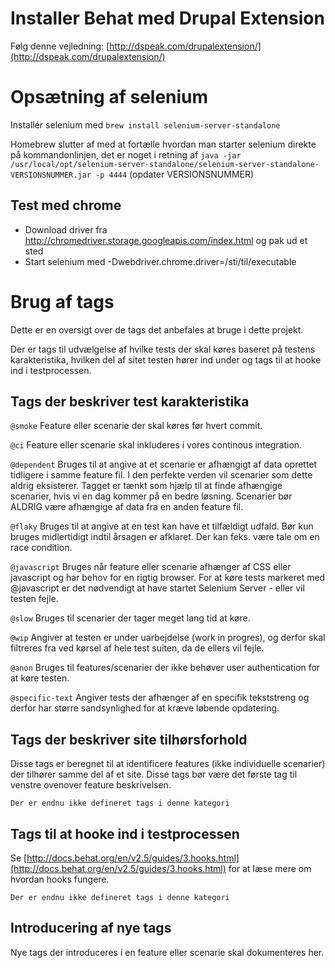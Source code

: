 # Installer Behat med Drupal Extension #

Følg denne vejledning: [http://dspeak.com/drupalextension/](http://dspeak.com/drupalextension/)

# Opsætning af selenium #

Installér selenium med `brew install selenium-server-standalone`

Homebrew slutter af med at fortælle hvordan man starter selenium direkte på kommandonlinjen, det er noget i retning af
`java -jar /usr/local/opt/selenium-server-standalone/selenium-server-standalone-VERSIONSNUMMER.jar -p 4444`
(opdater VERSIONSNUMMER)

## Test med chrome ##
* Download driver fra http://chromedriver.storage.googleapis.com/index.html og pak ud et sted
* Start selenium med -Dwebdriver.chrome.driver=/sti/til/executable

# Brug af tags #

Dette er en oversigt over de tags det anbefales at bruge i dette projekt. 

Der er tags til udvælgelse af hvilke tests der skal køres baseret på testens karakteristika, hvilken del af sitet testen hører ind under og tags til at hooke ind i testprocessen.

## Tags der beskriver test karakteristika ##

`@smoke`
	Feature eller scenarie der skal køres før hvert commit.

`@ci`
	Feature eller scenarie skal inkluderes i vores continous integration.
   
`@dependent` 
	Bruges til at angive at et scenarie er afhængigt af data oprettet tidligere i samme feature fil. I den perfekte verden vil scenarier som dette aldrig eksisterer. Tagget er tænkt som hjælp til at finde afhængige scenarier, hvis vi en dag kommer på en bedre løsning. Scenarier bør ALDRIG være afhængige af data fra en anden feature fil.

`@flaky`
    Bruges til at angive at en test kan have et tilfældigt udfald. Bør kun bruges midlertidigt indtil årsagen er afklaret. Der kan feks. være tale om en race condition.

`@javascript`
    Bruges når feature eller scenarie afhænger af CSS eller javascript og har behov for en rigtig browser.
    For at køre tests markeret med @javascript er det nødvendigt at have startet Selenium Server - eller vil testen fejle.

`@slow`
    Bruges til scenarier der tager meget lang tid at køre.

`@wip`
    Angiver at testen er under uarbejdelse (work in progres), og derfor skal filtreres fra ved kørsel af hele test suiten, da de ellers vil fejle.

`@anon`
    Bruges til features/scenarier der ikke behøver user authentication for at køre testen.

`@specific-text`
    Angiver tests der afhænger af en specifik tekststreng og derfor har større sandsynlighed for at kræve løbende opdatering.


## Tags der beskriver site tilhørsforhold ##

Disse tags er beregnet til at identificere features (ikke individuelle scenarier) der tilhører samme del af et site. Disse tags bør være det første tag til venstre ovenover feature beskrivelsen.

`Der er endnu ikke defineret tags i denne kategori`


## Tags til at hooke ind i testprocessen ##

Se [http://docs.behat.org/en/v2.5/guides/3.hooks.html](http://docs.behat.org/en/v2.5/guides/3.hooks.html) for at læse mere om hvordan hooks fungere.

`Der er endnu ikke defineret tags i denne kategori`

## Introducering af nye tags ##

Nye tags der introduceres i en feature eller scenarie skal dokumenteres her.

